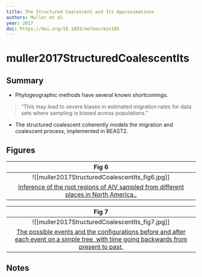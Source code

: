 ```yaml
---
title: The Structured Coalescent and Its Approximations
authors: Muller et al.
year: 2017
doi: https://doi.org/10.1093/molbev/msx186
---
```


# muller2017StructuredCoalescentIts

## Summary

- Phylogeographic methods have several known shortcomings.
>"This may lead to severe biases in estimated migration rates for data sets where sampling is biased across populations."
- The structured coalescent coherently models the migration and coalescent process, implemented in BEAST2.

## Figures

| Fig 6 |
|:-----:|
| ![[muller2017StructuredCoalescentIts_fig6.jpg]] |
| [ Inference of the root regions of AIV sampled from different places in North America..](muller2017StructuredCoalescentIts) |

| Fig 7 |
|:-----:|
| ![[muller2017StructuredCoalescentIts_fig7.jpg]] |
| [ The possible events and the configurations before and after each event on a simple tree, with time going backwards from present to past.](muller2017StructuredCoalescentIts) |


## Notes